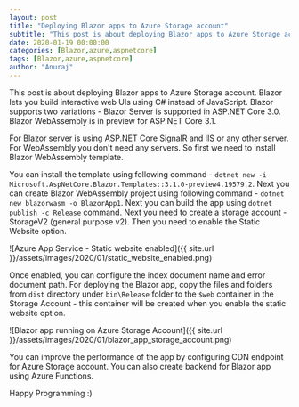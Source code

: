 ```yaml
---
layout: post
title: "Deploying Blazor apps to Azure Storage account"
subtitle: "This post is about deploying Blazor apps to Azure Storage account. Blazor lets you build interactive web UIs using C# instead of JavaScript. Blazor supports two variations - Blazor Server is supported in ASP.NET Core 3.0. Blazor WebAssembly is in preview for ASP.NET Core 3.1."
date: 2020-01-19 00:00:00
categories: [Blazor,azure,aspnetcore]
tags: [Blazor,azure,aspnetcore]
author: "Anuraj"
---
```

This post is about deploying Blazor apps to Azure Storage account. Blazor lets you build interactive web UIs using C# instead of JavaScript. Blazor supports two variations - Blazor Server is supported in ASP.NET Core 3.0. Blazor WebAssembly is in preview for ASP.NET Core 3.1.

For Blazor server is using ASP.NET Core SignalR and IIS or any other server. For WebAssembly you don't need any servers. So first we need to install Blazor WebAssembly template.

You can install the template using following command - `dotnet new -i Microsoft.AspNetCore.Blazor.Templates::3.1.0-preview4.19579.2`. Next you can create Blazor WebAssembly project using following command - `dotnet new blazorwasm -o BlazorApp1`. Next you can build the app using `dotnet publish -c Release` command. Next you need to create a storage account - StorageV2 (general purpose v2). Then you need to enable the Static Website option. 

![Azure App Service - Static website enabled]({{ site.url }}/assets/images/2020/01/static_website_enabled.png)

Once enabled, you can configure the index document name and error document path. For deploying the Blazor app, copy the files and folders from `dist` directory under `bin\Release` folder to the `$web` container in the Storage Account - this container will be created when you enable the static website option. 

![Blazor app running on Azure Storage Account]({{ site.url }}/assets/images/2020/01/blazor_app_storage_account.png)

You can improve the performance of the app by configuring CDN endpoint for Azure Storage account. You can also create backend for Blazor app using Azure Functions.

Happy Programming :)